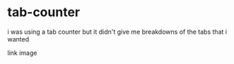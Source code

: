 # tab-counter


i was using a tab counter but it didn't give me breakdowns of the tabs that i wanted

link image